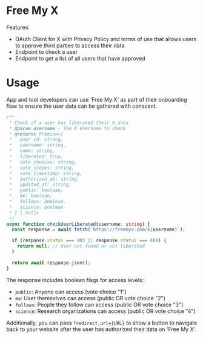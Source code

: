 # Free My X

Features:

- OAuth Client for X with Privacy Policy and terms of use that allows users to approve third parties to access their data
- Endpoint to check a user
- Endpoint to get a list of all users that have approved

# Usage

App and tool developers can use 'Free My X' as part of their onboarding flow to ensure the user data can be gathered with conscent.

```ts
/**
 * Check if a user has liberated their X data
 * @param username - The X username to check
 * @returns Promise<{
 *   user_id: string,
 *   username: string,
 *   name: string,
 *   liberated: true,
 *   vote_choices: string,
 *   vote_scopes: string,
 *   vote_timestamp: string,
 *   authorized_at: string,
 *   updated_at: string,
 *   public: boolean,
 *   me: boolean,
 *   follows: boolean,
 *   science: boolean
 * } | null>
 */
async function checkUserLiberated(username: string) {
  const response = await fetch(`https://freemyx.com/${username}`);

  if (response.status === 403 || response.status === 404) {
    return null; // User not found or not liberated
  }

  return await response.json();
}
```

The response includes boolean flags for access levels:

- `public`: Anyone can access (vote choice "1")
- `me`: User themselves can access (public OR vote choice "2")
- `follows`: People they follow can access (public OR vote choice "3")
- `science`: Research organizations can access (public OR vote choice "4")

Additionally, you can pass `?redirect_url={URL}` to show a button to navigate back to your website after the user has authorized their data on 'Free My X'.
